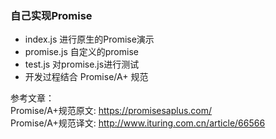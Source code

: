 ### 自己实现Promise

+ index.js 进行原生的Promise演示
+ promise.js 自定义的promise
+ test.js 对promise.js进行测试
+ 开发过程结合 Promise/A+ 规范

参考文章： <br>
Promise/A+规范原文: https://promisesaplus.com/ <br>
Promise/A+规范译文: http://www.ituring.com.cn/article/66566 <br>